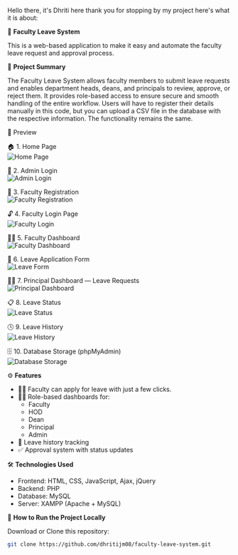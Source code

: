 Hello there, it's Dhriti here thank you for stopping by my project here's what it is about:


📝 **Faculty Leave System**

This is a web-based application to make it easy and automate the faculty leave request and approval process.



📌 **Project Summary**

The Faculty Leave System allows faculty members to submit leave requests and enables department heads, deans, and principals to review, approve, or reject them. It provides role-based access to ensure secure and smooth handling of the entire workflow. Users will have to register their details manually in this code, but you can upload a CSV file in the database with the respective information. The functionality remains the same.



📸 Preview

🏠 1. Home Page  
![Home Page](screenshots/home_page.png)

🔐 2. Admin Login  
![Admin Login](screenshots/admin_login.png)

🧾 3. Faculty Registration  
![Faculty Registration](screenshots/faculty_registration.png)

🔓 4. Faculty Login Page  
![Faculty Login](screenshots/faculty_login.png)

👨‍🏫 5. Faculty Dashboard  
![Faculty Dashboard](screenshots/faculty_dashboard.png)

📝 6. Leave Application Form  
![Leave Form](screenshots/leave_form.png)

🧑‍⚖️ 7. Principal Dashboard — Leave Requests  
![Principal Dashboard](screenshots/principal_dashboard.png)

📋 8. Leave Status  
![Leave Status](screenshots/leave_status.png)

🕓 9. Leave History  
![Leave History](screenshots/leave_history.png)

🗄️ 10. Database Storage (phpMyAdmin)  
![Database Storage](screenshots/database_storage.png)



⚙️ **Features**

- 👨‍🏫 Faculty can apply for leave with just a few clicks.
- 🧑‍💼 Role-based dashboards for:
  - Faculty
  - HOD
  - Dean
  - Principal
  - Admin
- 📜 Leave history tracking
- ✅ Approval system with status updates



🛠️ **Technologies Used**

- Frontend: HTML, CSS, JavaScript, Ajax, jQuery
- Backend: PHP
- Database: MySQL
- Server: XAMPP (Apache + MySQL)


🚀 **How to Run the Project Locally**

Download or Clone this repository:

```bash
git clone https://github.com/dhritijm08/faculty-leave-system.git
